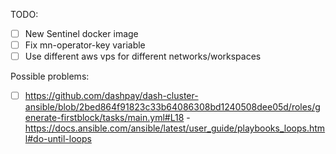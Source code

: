TODO:
- [ ] New Sentinel docker image
- [ ] Fix mn-operator-key variable
- [ ] Use different aws vps for different networks/workspaces

Possible problems:
- [ ] https://github.com/dashpay/dash-cluster-ansible/blob/2bed864f91823c33b64086308bd1240508dee05d/roles/generate-firstblock/tasks/main.yml#L18 - https://docs.ansible.com/ansible/latest/user_guide/playbooks_loops.html#do-until-loops
